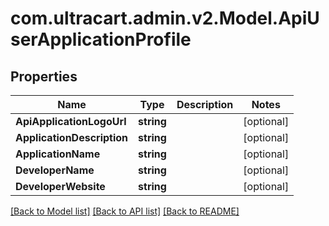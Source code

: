 # com.ultracart.admin.v2.Model.ApiUserApplicationProfile
## Properties

Name | Type | Description | Notes
------------ | ------------- | ------------- | -------------
**ApiApplicationLogoUrl** | **string** |  | [optional] 
**ApplicationDescription** | **string** |  | [optional] 
**ApplicationName** | **string** |  | [optional] 
**DeveloperName** | **string** |  | [optional] 
**DeveloperWebsite** | **string** |  | [optional] 

[[Back to Model list]](../README.md#documentation-for-models) [[Back to API list]](../README.md#documentation-for-api-endpoints) [[Back to README]](../README.md)

